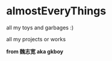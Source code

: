 # almostEveryThings

all my toys and garbages :)

all my projects or works


**from 魏志宽 aka gkboy**
                                                                                

